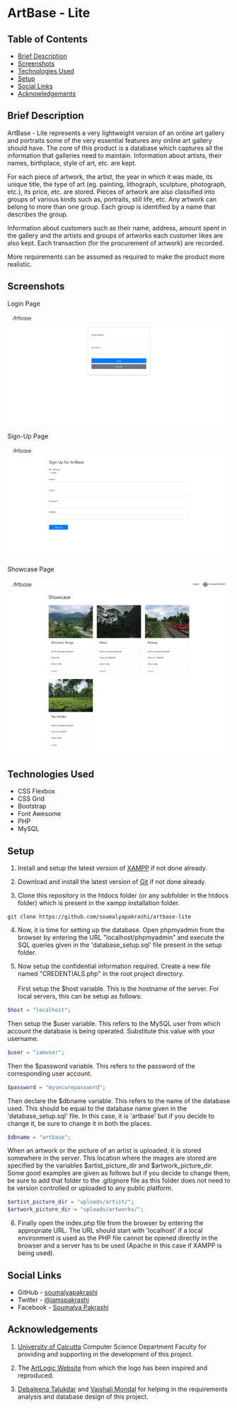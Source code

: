 # ArtBase - Lite

## Table of Contents

- [Brief Description](#description)
- [Screenshots](#screenshots)
- [Technologies Used](#technologies-used)
- [Setup](#setup)
- [Social Links](#social-links)
- [Acknowledgements](#acknowledgements)

## Brief Description

ArtBase - Lite represents a very lightweight version of an online art gallery and portraits some of the very essential features any online art gallery should have. The core of this product is a database which captures all the information that galleries need to maintain. Information about artists, their names, birthplace, style of art, etc. are kept.

For each piece of artwork, the artist, the year in which it was made, its unique title, the type of art (eg. painting, lithograph, sculpture, photograph, etc.), its price, etc. are stored. Pieces of artwork are also classified into groups of various kinds such as, portraits, still life, etc. Any artwork can belong to more than one group. Each group is identified by a name that describes the group.

Information about customers such as their name, address, amount spent in the gallery and the artists and groups of artworks each customer likes are also kept. Each transaction (for the procurement of artwork) are recorded.

More requirements can be assumed as required to make the product more realistic.


## Screenshots

Login Page

![](./screenshots/loginpage.jpg)

Sign-Up Page

![](./screenshots/signuppage.jpg)

Showcase Page

![](./screenshots/showcasepage.jpg)


## Technologies Used

- CSS Flexbox
- CSS Grid
- Bootstrap
- Font Awesome
- PHP
- MySQL


## Setup

1. Install and setup the latest version of [XAMPP](https://www.apachefriends.org/index.html) if not done already.

2. Download and install the latest version of [Git](https://git-scm.com/) if not done already.

3. Clone this repository in the htdocs folder (or any subfolder in the htdocs folder) which is present in the xampp installation folder.
```
git clone https://github.com/soumalyapakrashi/artbase-lite
```

4. Now, it is time for setting up the database. Open phpmyadmin from the browser by entering the URL "localhost/phpmyadmin" and execute the SQL queries given in the 'database_setup.sql' file present in the setup folder.

5. Now setup the confidential information required. Create a new file named "CREDENTIALS.php" in the root project directory. <br><br>First setup the $host variable. This is the hostname of the server. For local servers, this can be setup as follows:

```php
$host = "localhost";
```

Then setup the $user variable. This refers to the MySQL user from which account the database is being operated. Substitute this value with your username.

```php
$user = "iamuser";
```

Then the $password variable. This refers to the password of the corresponding user account.

```php
$password = "mysecurepassword";
```

Then declare the $dbname variable. This refers to the name of the database used. This should be equal to the database name given in the 'database_setup.sql' file. In this case, it is 'artbase' but if you decide to change it, be sure to change it in both the places.

```php
$dbname = "artbase";
```

When an artwork or the picture of an artist is uploaded, it is stored somewhere in the server. This location where the images are stored are specified by the variables $artist_picture_dir and $artwork_picture_dir. Some good examples are given as follows but if you decide to change them, be sure to add that folder to the .gitignore file as this folder does not need to be version controlled or uploaded to any public platform.

```php
$artist_picture_dir = "uploads/artist/";
$artwork_picture_dir = "uploads/artworks/";
```

6. Finally open the index.php file from the browser by entering the appropriate URL. The URL should start with 'localhost' if a local environment is used as the PHP file cannot be opened directly in the browser and a server has to be used (Apache in this case if XAMPP is being used).


## Social Links

- GitHub - [soumalyapakrashi](https://github.com/soumalyapakrashi/)
- Twitter - [@iamspakrashi](https://twitter.com/iamspakrashi)
- Facebook - [Soumalya Pakrashi](https://www.facebook.com/soumalya.pakrashi.1/)


## Acknowledgements

1. [University of Calcutta](https://www.caluniv.ac.in/) Computer Science Department Faculty for providing and supporting in the development of this project.

2. The [ArtLogic Website](https://artlogic.net/) from which the logo has been inspired and reproduced.

3. [Debaleena Talukdar](https://github.com/debaleenatalukdar) and [Vaishali Mondal](https://github.com/vaishalimondal1998) for helping in the requirements analysis and database design of this project.
